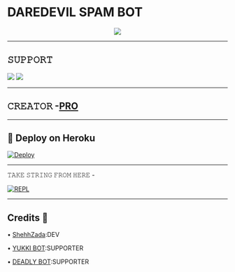 # DAREDEVIL SPAM BOT

<p align="center">
  <img src="https://telegra.ph/file/d27665076f9f473b655ab.jpg">
</p>

-------------------------------------------------

## 𝚂𝚄𝙿𝙿𝙾𝚁𝚃 
                          
<a href="https://t.me/DAREDEVIL_SUPPORT_GROUP"><img src="https://img.shields.io/badge/Join-SUPPORT%20GROUP-red.svg?logo=Telegram"></a>
<a href="https://t.me/DAREDEVIL_SUPPORT"><img src="https://img.shields.io/badge/Join-SUPPORT%20CHANNEL-red.svg?logo=Telegram"></a>

-------------------------------------------------

## 𝙲𝚁𝙴𝙰𝚃𝙾𝚁 -[PRO](https://t.me/LEGENDJATTRAVI1)

-------------------------------------------------

## 🚀 Deploy on Heroku 
[![Deploy](https://www.herokucdn.com/deploy/button.svg)](https://dashboard.heroku.com/new?template=https%3A%2F%2Fgithub.com%2FRomi2122%2FDAREDEVIL-SPAM-BOT)

------------------------------------------------

𝚃𝙰𝙺𝙴 𝚂𝚃𝚁𝙸𝙽𝙶 𝙵𝚁𝙾𝙼 𝙷𝙴𝚁𝙴 - 

[![REPL](https://repl.it/badge/github/spandey112/SensibleUserbot)](https://replit.com/@sameerpanthi/DEADLY-FIGHTERS-BOT#main.py)
    
-------------------------------------------------

## Credits 🏅
  
• [ShehhZada](https://github.com/ShehhZada):DEV

• [YUKKI BOT](https://github.com/YukkiBot/YukkiMultiSpamBot):SUPPORTER

• [DEADLY BOT](https://github.com/sameerpanthi/DEADLY-OP-BOT):SUPPORTER
